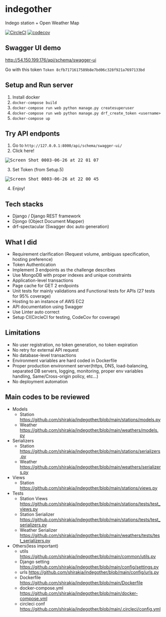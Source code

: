 # indegother

Indego station + Open Weather Map

[![CircleCI](https://circleci.com/gh/shirakia/indegother/tree/main.svg?style=svg)](https://circleci.com/gh/shirakia/indegother/tree/main)
[![codecov](https://codecov.io/gh/shirakia/indegother/branch/main/graph/badge.svg?token=MSHF4XNC7K)](https://codecov.io/gh/shirakia/indegother)

## Swagger UI demo

http://54.150.199.176/api/schema/swagger-ui

Go with this token `Token 8cfb7171617589b8e7bd06c328f921a7697133bd`

## Setup and Run server
1. Install docker
2. `docker-compose build`
3. `docker-compose run web python manage.py createsuperuser`
4. `docker-compose run web python manage.py drf_create_token <username>`
5. `docker-compose up`

## Try API endponts

1. Go to `http://127.0.0.1:8000/api/schema/swagger-ui/`
2. Click here!

<kbd>![Screen Shot 0003-06-26 at 22 01 07](https://user-images.githubusercontent.com/728375/123513835-66b7ee00-d6ca-11eb-9af9-7c11cd549864.png)</kbd>

3. Set Token (from Setup.5) 

<kbd>![Screen Shot 0003-06-26 at 22 00 45](https://user-images.githubusercontent.com/728375/123513824-599aff00-d6ca-11eb-98e0-51602cfb2207.png)</kbd>

4. Enjoy!

## Tech stacks
- Django / Django REST framework
- Djongo (Object Document Mapper)
- drf-spectacular (Swagger doc auto generation)

## What I did
- Requirement clarification (Request volume, ambiguas specification, hosting preference)
- Token Authentication
- Implement 3 endpoints as the challenge describes
- Use MongoDB with proper indexes and unique constraints
- Application-level transactions
- Page cache for GET 2 endpoints
- Unit tests for mainly validations and Functional tests for APIs (27 tests for 95% coverage)
- Hosting to an instance of AWS EC2
- API documentation using Swagger
- Use Linter auto correct
- Setup CI(CircleCI for testing, CodeCov for coverage)

## Limitations
- No user registration, no token generation, no token expiration
- No retry for external API request
- No database-level transactions
- Environment variables are hard coded in Dockerfile
- Proper production environment server(https, DNS, load-balancing, separated DB servers, logging, monitoring, proper env variables handling, Same/Cross-origin policy, etc...)
- No deployment automation

## Main codes to be reviewed
- Models
    - Station https://github.com/shirakia/indegother/blob/main/stations/models.py
    - Weather https://github.com/shirakia/indegother/blob/main/weathers/models.py
- Serializers
    - Station https://github.com/shirakia/indegother/blob/main/stations/serializers.py
    - Weather https://github.com/shirakia/indegother/blob/main/weathers/serializers.py
- Views
    - Station https://github.com/shirakia/indegother/blob/main/stations/views.py
- Tests
    - Station Views      https://github.com/shirakia/indegother/blob/main/stations/tests/test_views.py
    - Station Serializer https://github.com/shirakia/indegother/blob/main/stations/tests/test_serializers.py
    - Weather Serializer https://github.com/shirakia/indegother/blob/main/weathers/tests/test_serializers.py
- Others(less important)
    - utils https://github.com/shirakia/indegother/blob/main/common/utils.py
    - Django setting https://github.com/shirakia/indegother/blob/main/config/settings.py
    - urls https://github.com/shirakia/indegother/blob/main/config/urls.py
    - Dockerfile https://github.com/shirakia/indegother/blob/main/Dockerfile
    - docker-compose.yml https://github.com/shirakia/indegother/blob/main/docker-compose.yml
    - circleci conf https://github.com/shirakia/indegother/blob/main/.circleci/config.yml

